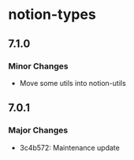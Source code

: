 # notion-types

## 7.1.0

### Minor Changes

- Move some utils into notion-utils

## 7.0.1

### Major Changes

- 3c4b572: Maintenance update
